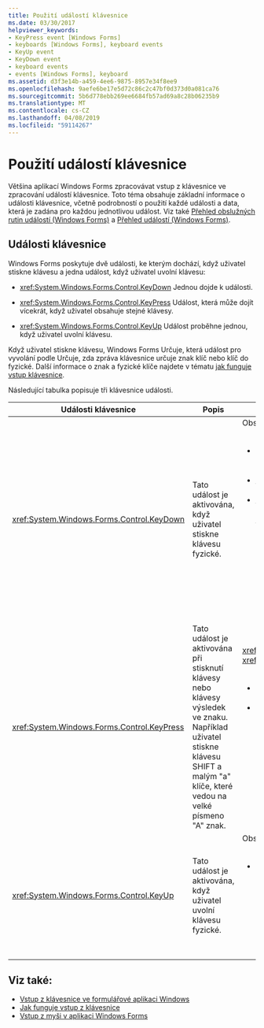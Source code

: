 ```yaml
---
title: Použití událostí klávesnice
ms.date: 03/30/2017
helpviewer_keywords:
- KeyPress event [Windows Forms]
- keyboards [Windows Forms], keyboard events
- KeyUp event
- KeyDown event
- keyboard events
- events [Windows Forms], keyboard
ms.assetid: d3f3e14b-a459-4ee6-9875-8957e34f8ee9
ms.openlocfilehash: 9aefe6be17e5d72c86c2c47bf0d373d0a081ca76
ms.sourcegitcommit: 5b6d778ebb269ee6684fb57ad69a8c28b06235b9
ms.translationtype: MT
ms.contentlocale: cs-CZ
ms.lasthandoff: 04/08/2019
ms.locfileid: "59114267"
---
```

# <a name="using-keyboard-events"></a>Použití událostí klávesnice
Většina aplikací Windows Forms zpracovávat vstup z klávesnice ve zpracování událostí klávesnice. Toto téma obsahuje základní informace o události klávesnice, včetně podrobností o použití každé události a data, která je zadána pro každou jednotlivou událost.  Viz také [Přehled obslužných rutin událostí (Windows Forms)](event-handlers-overview-windows-forms.md) a [Přehled událostí (Windows Forms)](events-overview-windows-forms.md).  
  
## <a name="keyboard-events"></a>Události klávesnice  
 Windows Forms poskytuje dvě události, ke kterým dochází, když uživatel stiskne klávesu a jedna událost, když uživatel uvolní klávesu:  
  
-   <xref:System.Windows.Forms.Control.KeyDown> Jednou dojde k události.  
  
-   <xref:System.Windows.Forms.Control.KeyPress> Událost, která může dojít vícekrát, když uživatel obsahuje stejné klávesy.  
  
-   <xref:System.Windows.Forms.Control.KeyUp> Událost proběhne jednou, když uživatel uvolní klávesu.  
  
 Když uživatel stiskne klávesu, Windows Forms Určuje, která událost pro vyvolání podle Určuje, zda zpráva klávesnice určuje znak klíč nebo klíč do fyzické. Další informace o znak a fyzické klíče najdete v tématu [jak funguje vstup klávesnice](how-keyboard-input-works.md).  
  
 Následující tabulka popisuje tři klávesnice události.  
  
|Události klávesnice|Popis|Výsledky|  
|--------------------|-----------------|-------------|  
|<xref:System.Windows.Forms.Control.KeyDown>|Tato událost je aktivována, když uživatel stiskne klávesu fyzické.|Obslužná rutina pro <xref:System.Windows.Forms.Control.KeyDown> přijímá:<br /><br /> <ul><li>A <xref:System.Windows.Forms.KeyEventArgs> parametr, který poskytuje <xref:System.Windows.Forms.KeyEventArgs.KeyCode%2A> (který určuje tlačítko fyzické klávesnice).</li><li><xref:System.Windows.Forms.KeyEventArgs.Modifiers%2A> Vlastnosti (SHIFT, CTRL nebo ALT).</li><li><xref:System.Windows.Forms.KeyEventArgs.KeyData%2A> Vlastnosti (která kombinuje kód klávesy a modifikátoru). <xref:System.Windows.Forms.KeyEventArgs> Parametr také poskytuje:<br /><br /> <ul><li><xref:System.Windows.Forms.KeyEventArgs.Handled%2A> Vlastnost, která může být nastaven na zabránit příjem klíč základní ovládacího prvku.</li><li><xref:System.Windows.Forms.KeyEventArgs.SuppressKeyPress%2A> Vlastnost, která slouží k potlačení <xref:System.Windows.Forms.Control.KeyPress> a <xref:System.Windows.Forms.Control.KeyUp> události pro tento stisk klávesy.</li></ul></li></ul>|  
|<xref:System.Windows.Forms.Control.KeyPress>|Tato událost je aktivována při stisknutí klávesy nebo klávesy výsledek ve znaku. Například uživatel stiskne klávesu SHIFT a malým "a" klíče, které vedou na velké písmeno "A" znak.|<xref:System.Windows.Forms.Control.KeyPress> je aktivována po <xref:System.Windows.Forms.Control.KeyDown>.<br /><br /> <ul><li>Obslužná rutina pro <xref:System.Windows.Forms.Control.KeyPress> přijímá:</li><li>A <xref:System.Windows.Forms.KeyPressEventArgs> parametr, který obsahuje kód znaku klávesy, která byla stisknuta v okamžiku. Tento kód znaku je jedinečný pro každou kombinaci znaků klíč a modifikační klávesa.<br /><br />     Například "A" klíč vygeneruje:<br /><br /> <ul><li>Kód znaku 65, pokud se stiskne pomocí klávesy SHIFT</li><li>Klávesa CAPS LOCK, 97, pokud se stiskne samostatně, nebo</li><li>A 1, pokud se stiskne pomocí klávesy CTRL.</li></ul></li></ul>|  
|<xref:System.Windows.Forms.Control.KeyUp>|Tato událost je aktivována, když uživatel uvolní klávesu fyzické.|Obslužná rutina pro <xref:System.Windows.Forms.Control.KeyUp> přijímá:<br /><br /> <ul><li>A <xref:System.Windows.Forms.KeyEventArgs> parametr:<br /><br /> <ul><li>Která zajišťuje <xref:System.Windows.Forms.KeyEventArgs.KeyCode%2A> (který určuje tlačítko fyzické klávesnice).</li><li><xref:System.Windows.Forms.KeyEventArgs.Modifiers%2A> Vlastnosti (SHIFT, CTRL nebo ALT).</li><li><xref:System.Globalization.SortKey.KeyData%2A> Vlastnosti (která kombinuje kód klávesy a modifikátoru).</li></ul></li></ul>|  
  
## <a name="see-also"></a>Viz také:

- [Vstup z klávesnice ve formulářové aplikaci Windows](keyboard-input-in-a-windows-forms-application.md)
- [Jak funguje vstup z klávesnice](how-keyboard-input-works.md)
- [Vstup z myši v aplikaci Windows Forms](mouse-input-in-a-windows-forms-application.md)
